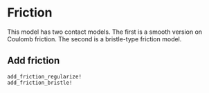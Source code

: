 # Friction

This model has two contact models.
The first is a smooth version on Coulomb friction.
The second is a bristle-type friction model.

## Add friction

```@docs
add_friction_regularize!
add_friction_bristle!
```
